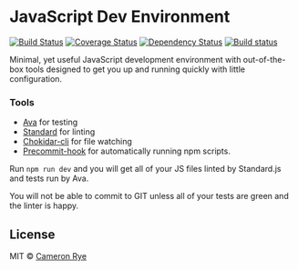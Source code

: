 # JavaScript Dev Environment
[![Build Status](https://travis-ci.org/cameronrye/js-dev-environment.svg?branch=master)](https://travis-ci.org/cameronrye/js-dev-environment)
[![Coverage Status](https://coveralls.io/repos/github/cameronrye/js-dev-environment/badge.svg?branch=master)](https://coveralls.io/github/cameronrye/js-dev-environment?branch=master)
[![Dependency Status](https://dependencyci.com/github/cameronrye/js-dev-environment/badge)](https://dependencyci.com/github/cameronrye/js-dev-environment)
[![Build status](https://ci.appveyor.com/api/projects/status/624sbos1mca728ro?svg=true)](https://ci.appveyor.com/project/cameronrye/js-dev-environment)

Minimal, yet useful JavaScript development environment with out-of-the-box tools designed to get you up and running quickly with little configuration.

### Tools
 * [Ava](https://github.com/avajs/ava) for testing
 * [Standard](https://github.com/feross/standard) for linting
 * [Chokidar-cli](https://github.com/kimmobrunfeldt/chokidar-cli) for file watching
 * [Precommit-hook](https://github.com/nlf/precommit-hook) for automatically running npm scripts.

Run `npm run dev` and you will get all of your JS files linted by Standard.js and tests run by Ava.

You will not be able to commit to GIT unless all of your tests are green and the linter is happy.

## License

MIT © [Cameron Rye](https://cameronrye.com/)
